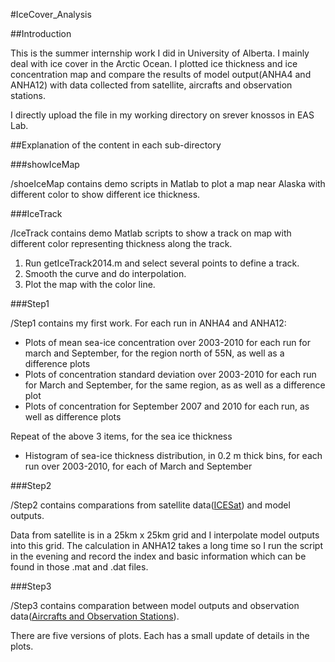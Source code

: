 #IceCover_Analysis

##Introduction

This is the summer internship work I did in University of Alberta. I mainly deal with ice cover in the Arctic Ocean. I plotted ice thickness and ice concentration map and compare the results of model output(ANHA4 and ANHA12) with data collected from satellite, aircrafts and observation stations. 

I directly upload the file in my working directory on srever knossos in EAS Lab.

##Explanation of the content in each sub-directory

###showIceMap

/shoeIceMap contains demo scripts in Matlab to plot a map near Alaska with different color to show different ice thickness. 

###IceTrack

/IceTrack contains demo Matlab scripts to show a track on map with different color representing thickness along the track. 

1. Run getIceTrack2014.m and select several points to define a track.
2. Smooth the curve and do interpolation.
3. Plot the map with the color line.

###Step1

/Step1 contains my first work. For each run in ANHA4 and ANHA12: 

- Plots of mean sea-ice concentration over 2003-2010 for each run for march and September, for the region north of 55N, as well as a difference plots
- Plots of concentration standard deviation over 2003-2010 for each run for March and September, for the same region, as as well as a difference plot
- Plots of concentration for September 2007 and 2010 for each run, as well as difference plots

Repeat of the above 3 items, for the sea ice thickness

- Histogram of sea-ice thickness distribution, in 0.2 m thick bins, for each run over 2003-2010, for each of March and September

###Step2

/Step2 contains comparations from satellite data([ICESat](http://icdc.zmaw.de/seaicethickness_satobs_arc.html?&L=1)) and model outputs.

Data from satellite is in a 25km x 25km grid and I interpolate model outputs into this grid. The calculation in ANHA12 takes a long time so I run the script in the evening and record the index and basic information which can be found in those .mat and .dat files.

###Step3

/Step3 contains comparation between model outputs and observation data([Aircrafts and Observation Stations](http://nsidc.org/data/icebridge/index.html)).

There are five versions of plots. Each has a small update of details in the plots.
